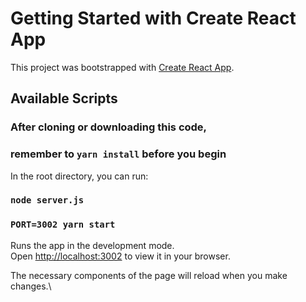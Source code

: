 # Getting Started with Create React App

This project was bootstrapped with [Create React App](https://github.com/facebook/create-react-app).

## Available Scripts

### After cloning or downloading this code,
### remember to `yarn install` before you begin

In the root directory, you can run:

### `node server.js`
### `PORT=3002 yarn start`

Runs the app in the development mode.\
Open [http://localhost:3002](http://localhost:3002) to view it in your browser.

The necessary components of the page will reload when you make changes.\
